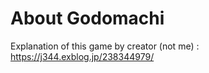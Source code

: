 # About Godomachi
Explanation of this game by creator (not me) :  https://j344.exblog.jp/238344979/
